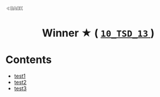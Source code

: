 <p align="left">
  <a href="../README.md">
    <img src="../../Z99-OTHERS/00-common/00-back.png" style="width:10%">
  </a>
</p>

<div align="center">
  <h1>
    Winner ★ (
      <a href="https://drive.google.com/file/d/1WZFAdB_0dZ0niGUEbE1tPmyu4GFuwu3w/view?usp=drive_link">
        <code>10_TSD_13</code>
      </a>
    )
  </h1>
</div>

# Contents

-   [test1]()
-   [test2]()
-   [test3]()
